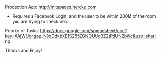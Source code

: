 Production App: http://mitspaces.heroku.com

* Requires a Facebook Login, and the user to be within 200M of the room you are trying to check into.

Priority of Tasks: https://docs.google.com/spreadsheet/ccc?key=0AjWUohgaz_N9dDdkbXE1S255ZGNQUUo0Z2tPdUN2bWc&usp=sharing

Thanks and Enjoy!
